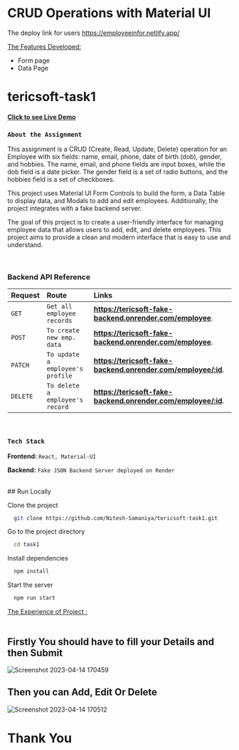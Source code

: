 # CRUD Operations with Material UI

The deploy link for users https://employeeinfor.netlify.app/

 <ins>The Features Developed: </ins>

 <ul>
   <li>Form page  </li>
   <li>Data Page</li>
 </ul>
  
  
  # tericsoft-task1

#### <a href="https://employee-kappa.vercel.app/">Click to see Live Demo</a>

### `About the Assignment`

This assignment is a CRUD (Create, Read, Update, Delete) operation for an Employee with six fields: 
name, email, phone, date of birth (dob), gender, and hobbies. The name, email, and phone fields are input boxes,
while the dob field is a date picker. The gender field is a set of radio buttons, and the hobbies field is a set of checkboxes.

This project uses Material UI Form Controls to build the form, a Data Table to display data, and Modals to add and edit employees. 
Additionally, the project integrates with a fake backend server.

The goal of this project is to create a user-friendly interface for managing employee data that allows users to add, edit, and delete employees. 
This project aims to provide a clean and modern interface that is easy to use and understand.

<br />

### Backend API Reference

| Request            | Route     | Links   |
| :------------------- | :------- | :------------ |
| `GET`           | `Get all employee records` | **https://tericsoft-fake-backend.onrender.com/employee**. |
| `POST`              | `To create new emp. data`  | **https://tericsoft-fake-backend.onrender.com/employee**. |
| `PATCH`        | `To update a employee's profile` | **https://tericsoft-fake-backend.onrender.com/employee/:id**. |
| `DELETE` | `To delete a employee's record` | **https://tericsoft-fake-backend.onrender.com/employee/:id**. |

<br />

### `Tech Stack`

**Frontend:** `React, Material-UI`

**Backend:** `Fake JSON Backend Server deployed on Render`

<br />
## Run Locally

Clone the project

```bash
  git clone https://github.com/Nitesh-Samaniya/tericsoft-task1.git
```

Go to the project directory

```bash
  cd task1
```

Install dependencies

```bash
  npm install
```

Start the server

```bash
  npm run start
```

  <ins>The Experience of Project :</ins> <br/><br/>

<h2>Firstly You should have to fill your Details and then Submit</h2>

![Screenshot 2023-04-14 170459](https://user-images.githubusercontent.com/113687128/232033284-4fc97e6e-858c-4904-88fa-ef89082faeab.png)

<h2>Then you can Add, Edit Or Delete</h2>

![Screenshot 2023-04-14 170512](https://user-images.githubusercontent.com/113687128/232033395-3532b059-0687-4449-90a3-8b5c1939a9e2.png)



<h1>Thank You</h1>
